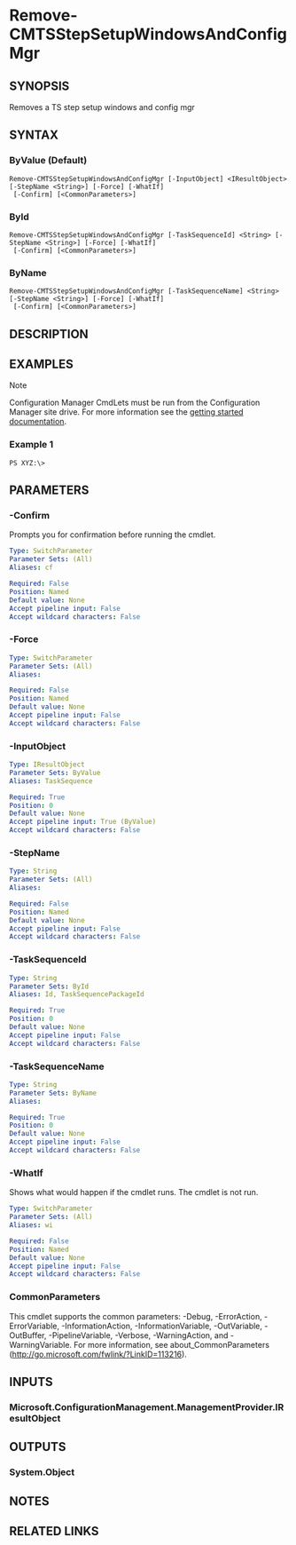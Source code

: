 ﻿---
external help file: AdminUI.PS.Osd-help.xml
online version: 
schema: 2.0.0
---

# Remove-CMTSStepSetupWindowsAndConfigMgr

## SYNOPSIS
Removes a TS step setup windows and config mgr

## SYNTAX

### ByValue (Default)
```
Remove-CMTSStepSetupWindowsAndConfigMgr [-InputObject] <IResultObject> [-StepName <String>] [-Force] [-WhatIf]
 [-Confirm] [<CommonParameters>]
```

### ById
```
Remove-CMTSStepSetupWindowsAndConfigMgr [-TaskSequenceId] <String> [-StepName <String>] [-Force] [-WhatIf]
 [-Confirm] [<CommonParameters>]
```

### ByName
```
Remove-CMTSStepSetupWindowsAndConfigMgr [-TaskSequenceName] <String> [-StepName <String>] [-Force] [-WhatIf]
 [-Confirm] [<CommonParameters>]
```

## DESCRIPTION
 

## EXAMPLES

> [!NOTE]
> Configuration Manager CmdLets must be run from the Configuration Manager site drive.  For more information see the [getting started documentation](https://docs.microsoft.com/en-us/powershell/sccm/overview).


### Example 1
```
PS XYZ:\>  
```

 

## PARAMETERS

### -Confirm
Prompts you for confirmation before running the cmdlet.

```yaml
Type: SwitchParameter
Parameter Sets: (All)
Aliases: cf

Required: False
Position: Named
Default value: None
Accept pipeline input: False
Accept wildcard characters: False
```

### -Force
 

```yaml
Type: SwitchParameter
Parameter Sets: (All)
Aliases: 

Required: False
Position: Named
Default value: None
Accept pipeline input: False
Accept wildcard characters: False
```

### -InputObject
 

```yaml
Type: IResultObject
Parameter Sets: ByValue
Aliases: TaskSequence

Required: True
Position: 0
Default value: None
Accept pipeline input: True (ByValue)
Accept wildcard characters: False
```

### -StepName
 

```yaml
Type: String
Parameter Sets: (All)
Aliases: 

Required: False
Position: Named
Default value: None
Accept pipeline input: False
Accept wildcard characters: False
```

### -TaskSequenceId
 

```yaml
Type: String
Parameter Sets: ById
Aliases: Id, TaskSequencePackageId

Required: True
Position: 0
Default value: None
Accept pipeline input: False
Accept wildcard characters: False
```

### -TaskSequenceName
 

```yaml
Type: String
Parameter Sets: ByName
Aliases: 

Required: True
Position: 0
Default value: None
Accept pipeline input: False
Accept wildcard characters: False
```

### -WhatIf
Shows what would happen if the cmdlet runs.
The cmdlet is not run.

```yaml
Type: SwitchParameter
Parameter Sets: (All)
Aliases: wi

Required: False
Position: Named
Default value: None
Accept pipeline input: False
Accept wildcard characters: False
```

### CommonParameters
This cmdlet supports the common parameters: -Debug, -ErrorAction, -ErrorVariable, -InformationAction, -InformationVariable, -OutVariable, -OutBuffer, -PipelineVariable, -Verbose, -WarningAction, and -WarningVariable. For more information, see about_CommonParameters (http://go.microsoft.com/fwlink/?LinkID=113216).

## INPUTS

### Microsoft.ConfigurationManagement.ManagementProvider.IResultObject

## OUTPUTS

### System.Object

## NOTES

## RELATED LINKS

